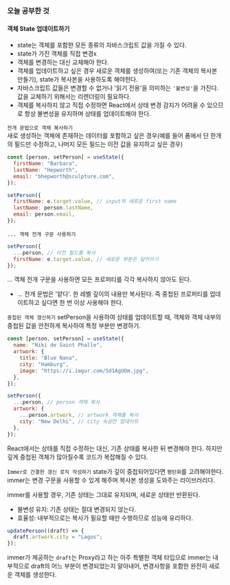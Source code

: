 ### 오늘 공부한 것

#### 객체 State 업데이트하기

- state는 객체를 포함한 모든 종류의 자바스크립트 값을 가질 수 있다.
- state가 가진 객체를 직접 변경x
- 객체를 변경하는 대신 교체해야 한다.
- 객체를 업데이트하고 싶은 경우 새로운 객체를 생성하여(또는 기존 객체의 복사본 만들기), state가 복사본을 사용하도록 해야한다.
- 자바스크립트 값들은 변경할 수 없거나 '읽기 전용'을 의미하는 `'불변성'`을 가진다. 값을 교체하기 위해서는 리렌더링이 필요하다.
- 객체를 복사하지 않고 직접 수정하면 React에서 상태 변경 감지가 어려울 수 있으므로 항상 불변성을 유지하며 상태를 업데이트해야 한다.

`전개 문법으로 객체 복사하기`  
새로 생성하는 객체에 존재하는 데이터를 포함하고 싶은 경우(예를 들어 폼에서 단 한개의 필드만 수정하고, 나머지 모든 필드는 이전 값을 유지하고 싶은 경우)

```javascript
const [person, setPerson] = useState({
  firstName: "Barbara",
  lastName: "Hepworth",
  email: "bhepworth@sculpture.com",
});

setPerson({
  firstName: e.target.value, // input의 새로운 first name
  lastName: person.lastName,
  email: person.email,
});
```

`... 객체 전개 구문 사용하기`

```javascript
setPerson({
  ...person, // 이전 필드를 복사
  firstName: e.target.value, // 새로운 부분은 덮어쓰기
});
```

... 객체 전개 구문을 사용하면 모든 프로퍼티를 각각 복사하지 않아도 된다.

- ... 전개 문법은 '얕다'. 한 레벨 깊이의 내용만 복사된다. 즉 중첩된 프로퍼티를 업데이트하고 싶다면 한 번 이상 사용해야 한다.

`중첩된 객체 갱신하기`
setPerson을 사용하여 상태를 업데이트할 때, 객체와 객체 내부의 중첩된 값을 안전하게 복사하여 특정 부분만 변경하기.

```javascript
const [person, setPerson] = useState({
  name: "Niki de Saint Phalle",
  artwork: {
    title: "Blue Nana",
    city: "Hamburg",
    image: "https://i.imgur.com/Sd1AgUOm.jpg",
  },
});

setPerson({
  ...person, // person 객체 복사
  artwork: {
    ...person.artwork, // artwork 객체를 복사
    city: "New Delhi", // city 속성만 업데이트
  },
});
```
React에서는 상태를 직접 수정하는 대신, 기존 상태를 복사한 뒤 변경해야 한다.
하지만 깊게 중첩된 객체가 많아질수록 코드가 복잡해질 수 있다.

`Immer로 간결한 갱신 로직 작성하기`
state가 깊이 중첩되어있다면 `평탄화`를 고려해야한다. immer는 변경 구문을 사용할 수 있게 해주며 복사본 생성을 도와주는 라이브러리다.

immer를 사용할 경우, 기존 상태는 그대로 유지되며, 새로운 상태만 반환된다.
- 불변성 유지: 기존 상태는 절대 변경되지 않는다.
- 효율성: 내부적으로는 복사가 필요할 때만 수행하므로 성능에 유리하다.

```javascript
updatePerson((draft) => {
  draft.artwork.city = "Lagos";
});
```

immer가 제공하는 `draft`는 Proxy라고 하는 아주 특별한 객체 타입으로 immer는 내부적으로 draft의 어느 부분이 변경되었는지 알아내어, 변경사항을 포함한 완전히 새로운 객체를 생성한다.
